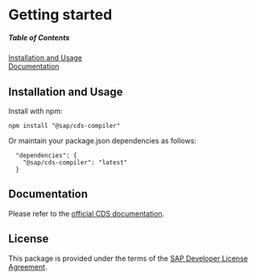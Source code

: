 # Getting started


<!-- markdownlint-disable MD001 MD022 -->
##### Table of Contents
<!-- markdownlint-enable MD001 MD022 -->

[Installation and Usage](#installation-and-usage)  
[Documentation](#documentation)

## Installation and Usage

Install with npm:

```
npm install "@sap/cds-compiler"
```

Or maintain your package.json dependencies as follows:

```
  "dependencies": {
    "@sap/cds-compiler": "latest"
  }
```

## Documentation

Please refer to the [official CDS documentation](https://cap.cloud.sap/docs/cds/).


## License

This package is provided under the terms of the [SAP Developer License Agreement](https://tools.hana.ondemand.com/developer-license-3_1.txt).
